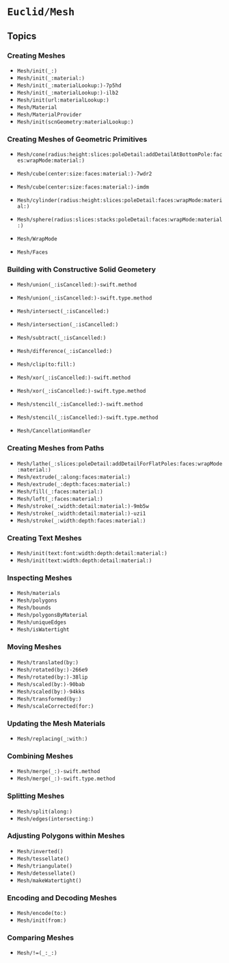 # ``Euclid/Mesh``

## Topics

### Creating Meshes

- ``Mesh/init(_:)``
- ``Mesh/init(_:material:)``
- ``Mesh/init(_:materialLookup:)-7p5hd``
- ``Mesh/init(_:materialLookup:)-ilb2``
- ``Mesh/init(url:materialLookup:)``
- ``Mesh/Material``
- ``Mesh/MaterialProvider``
- ``Mesh/init(scnGeometry:materialLookup:)``

### Creating Meshes of Geometric Primitives

- ``Mesh/cone(radius:height:slices:poleDetail:addDetailAtBottomPole:faces:wrapMode:material:)``
- ``Mesh/cube(center:size:faces:material:)-7wdr2``
- ``Mesh/cube(center:size:faces:material:)-imdm``
- ``Mesh/cylinder(radius:height:slices:poleDetail:faces:wrapMode:material:)``
- ``Mesh/sphere(radius:slices:stacks:poleDetail:faces:wrapMode:material:)``

- ``Mesh/WrapMode``
- ``Mesh/Faces``

### Building with Constructive Solid Geometery

- ``Mesh/union(_:isCancelled:)-swift.method``
- ``Mesh/union(_:isCancelled:)-swift.type.method``
- ``Mesh/intersect(_:isCancelled:)``
- ``Mesh/intersection(_:isCancelled:)``
- ``Mesh/subtract(_:isCancelled:)``
- ``Mesh/difference(_:isCancelled:)``
- ``Mesh/clip(to:fill:)``
- ``Mesh/xor(_:isCancelled:)-swift.method``
- ``Mesh/xor(_:isCancelled:)-swift.type.method``
- ``Mesh/stencil(_:isCancelled:)-swift.method``
- ``Mesh/stencil(_:isCancelled:)-swift.type.method``

- ``Mesh/CancellationHandler``

### Creating Meshes from Paths

- ``Mesh/lathe(_:slices:poleDetail:addDetailForFlatPoles:faces:wrapMode:material:)``
- ``Mesh/extrude(_:along:faces:material:)``
- ``Mesh/extrude(_:depth:faces:material:)``
- ``Mesh/fill(_:faces:material:)``
- ``Mesh/loft(_:faces:material:)``
- ``Mesh/stroke(_:width:detail:material:)-9mb5w``
- ``Mesh/stroke(_:width:detail:material:)-uzi1``
- ``Mesh/stroke(_:width:depth:faces:material:)``

### Creating Text Meshes

- ``Mesh/init(text:font:width:depth:detail:material:)``
- ``Mesh/init(text:width:depth:detail:material:)``

### Inspecting Meshes

- ``Mesh/materials``
- ``Mesh/polygons``
- ``Mesh/bounds``
- ``Mesh/polygonsByMaterial``
- ``Mesh/uniqueEdges``
- ``Mesh/isWatertight``

### Moving Meshes

- ``Mesh/translated(by:)``
- ``Mesh/rotated(by:)-266e9``
- ``Mesh/rotated(by:)-38lip``
- ``Mesh/scaled(by:)-90bab``
- ``Mesh/scaled(by:)-94kks``
- ``Mesh/transformed(by:)``
- ``Mesh/scaleCorrected(for:)``

### Updating the Mesh Materials

- ``Mesh/replacing(_:with:)``

### Combining Meshes

- ``Mesh/merge(_:)-swift.method``
- ``Mesh/merge(_:)-swift.type.method``

### Splitting Meshes

- ``Mesh/split(along:)``
- ``Mesh/edges(intersecting:)``

### Adjusting Polygons within Meshes

- ``Mesh/inverted()``
- ``Mesh/tessellate()``
- ``Mesh/triangulate()``
- ``Mesh/detessellate()``
- ``Mesh/makeWatertight()``

### Encoding and Decoding Meshes

- ``Mesh/encode(to:)``
- ``Mesh/init(from:)``

### Comparing Meshes

- ``Mesh/!=(_:_:)``
